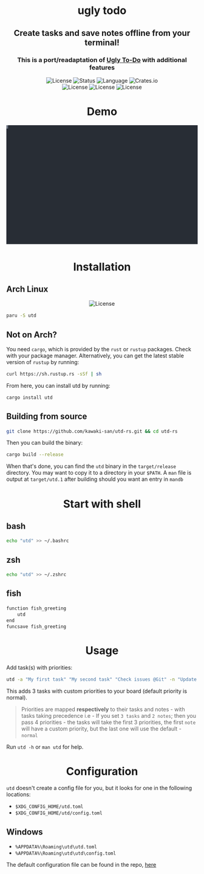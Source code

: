 <h1 align="center">ugly todo</h1>
<h2 align="center">Create tasks and save notes offline from your terminal!</h2>
<h3 align="center">This is a port/readaptation of <a href="https://github.com/Murzchnvok/ugly-todo">Ugly To-Do</a> with additional features</h3>
<div align="center">
    <img alt="License" src="https://img.shields.io/static/v1?label=license&message=MIT%20OR%20Apache-2.0&color=blue&style=plastic">
    <img alt="Status" src="https://img.shields.io/badge/Maintained%3F-yes-green.svg">
    <img alt="Language" src="https://img.shields.io/badge/Made%20with-Rust-1f425f.svg">
    <img alt="Crates.io" src="https://img.shields.io/crates/v/utd?style=plastic">
</div>
<div align="center">
    <img alt="License" src="https://svgshare.com/i/Zhy.svg">
    <img alt="License" src="https://svgshare.com/i/ZjP.svg">
    <img alt="License" src="https://svgshare.com/i/ZhY.svg">
</div>

<h1 align="center">Demo</h1>
<img src=".assets/demo.svg" width="836"/>

<h1 align="center">Installation</h1>

## Arch Linux
<div align="center">
    <img alt="License" src="https://img.shields.io/aur/version/utd">
</div>

```sh
paru -S utd
```

## Not on Arch?

You need `cargo`, which is provided by the `rust` or `rustup` packages. Check with your package manager. Alternatively, you can get the latest stable version of `rustup` by running:

```sh
curl https://sh.rustup.rs -sSf | sh
```
From here, you can install utd by running:
```sh
cargo install utd
```

## Building from source
```sh
git clone https://github.com/kawaki-san/utd-rs.git && cd utd-rs
```
Then you can build the binary:
```sh
cargo build --release
```

When that's done, you can find the `utd` binary in the `target/release` directory. You may want to copy it to a directory in your `$PATH`.
A `man` file is output at `target/utd.1` after building should you want an entry in `mandb`

<h1 align="center">Start with shell</h1>

## bash

```sh
echo "utd" >> ~/.bashrc
```

## zsh

```sh
echo "utd" >> ~/.zshrc
```

## fish

```fish
function fish_greeting
    utd
end
funcsave fish_greeting
```

<h1 align="center">Usage</h1>

Add task(s) with priorities:

```sh
utd -a "My first task" "My second task" "Check issues @Git" -n "Update license" -p low -p low -p high
```

This adds 3 tasks with custom priorities to your board (default priority is normal). 
> Priorities are mapped **respectively** to their tasks and notes - with tasks taking precedence i.e - 
>  If you set `3 tasks` and `2 notes`; then you pass 4 priorities - the tasks will take the first 3 priorities, the first `note` will have a custom priority, but the last one will use the default - `normal`

Run `utd -h` or `man utd` for help.

<h1 align="center">Configuration</h1>

`utd` doesn't create a config file for you, but it looks for one in the following locations:
  -  `$XDG_CONFIG_HOME/utd.toml`
  -  `$XDG_CONFIG_HOME/utd/config.toml`

## Windows
  -  `%APPDATA%\Roaming\utd\utd.toml`
  -  `%APPDATA%\Roaming\utd\utd\config.toml`

The default configuration file can be found in the repo, [here](config.toml)
